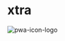 # xtra
![pwa-icon-logo](https://github.com/user-attachments/assets/0a74a3ba-6df2-4499-b687-d0d02efcc6fc)
